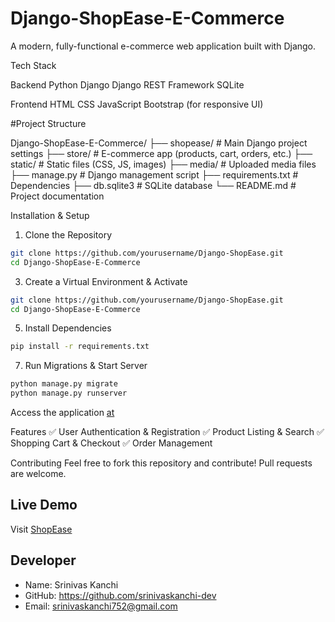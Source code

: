 # Django-ShopEase-E-Commerce

A modern, fully-functional e-commerce web application built with Django.

Tech Stack

Backend
Python
Django
Django REST Framework
SQLite

Frontend
HTML
CSS
JavaScript
Bootstrap (for responsive UI)

#Project Structure

Django-ShopEase-E-Commerce/
├── shopease/           # Main Django project settings
├── store/              # E-commerce app (products, cart, orders, etc.)
├── static/             # Static files (CSS, JS, images)
├── media/              # Uploaded media files
├── manage.py           # Django management script
├── requirements.txt    # Dependencies
├── db.sqlite3          # SQLite database
└── README.md           # Project documentation

Installation & Setup
1. Clone the Repository
```bash
git clone https://github.com/yourusername/Django-ShopEase.git
cd Django-ShopEase-E-Commerce
```

3. Create a Virtual Environment & Activate
```bash
git clone https://github.com/yourusername/Django-ShopEase.git
cd Django-ShopEase-E-Commerce
```

5. Install Dependencies
```bash
pip install -r requirements.txt
```

7. Run Migrations & Start Server
```bash
python manage.py migrate
python manage.py runserver
```
Access the application [at](http://127.0.0.1:8000)

Features
✅ User Authentication & Registration
✅ Product Listing & Search
✅ Shopping Cart & Checkout
✅ Order Management

Contributing
Feel free to fork this repository and contribute! Pull requests are welcome.

## Live Demo
Visit [ShopEase](https://shopease.pythonanywhere.com)


## Developer
- Name: Srinivas Kanchi
- GitHub: https://github.com/srinivaskanchi-dev
- Email: srinivaskanchi752@gmail.com
